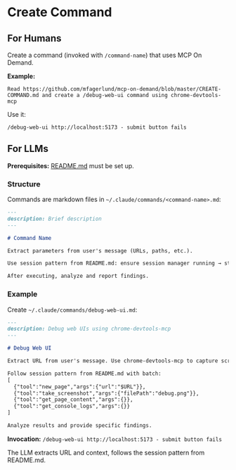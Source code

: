 # Create Command

## For Humans

Create a command (invoked with `/command-name`) that uses MCP On Demand.

**Example:**

```
Read https://github.com/mfagerlund/mcp-on-demand/blob/master/CREATE-COMMAND.md and create a /debug-web-ui command using chrome-devtools-mcp
```

Use it:
```
/debug-web-ui http://localhost:5173 - submit button fails
```

## For LLMs

**Prerequisites:** [README.md](README.md) must be set up.

### Structure

Commands are markdown files in `~/.claude/commands/<command-name>.md`:

```markdown
---
description: Brief description
---

# Command Name

Extract parameters from user's message (URLs, paths, etc.).

Use session pattern from README.md: ensure session manager running → start → batch → stop.

After executing, analyze and report findings.
```

### Example

Create `~/.claude/commands/debug-web-ui.md`:

```markdown
---
description: Debug web UIs using chrome-devtools-mcp
---

# Debug Web UI

Extract URL from user's message. Use chrome-devtools-mcp to capture screenshot, page content, and console logs.

Follow session pattern from README.md with batch:
[
  {"tool":"new_page","args":{"url":"$URL"}},
  {"tool":"take_screenshot","args":{"filePath":"debug.png"}},
  {"tool":"get_page_content","args":{}},
  {"tool":"get_console_logs","args":{}}
]

Analyze results and provide specific findings.
```

**Invocation:** `/debug-web-ui http://localhost:5173 - submit button fails`

The LLM extracts URL and context, follows the session pattern from README.md.
